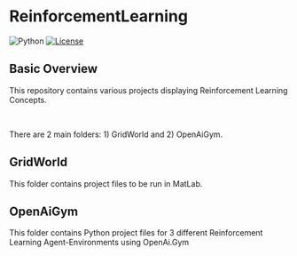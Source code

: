 # ReinforcementLearning

![Python](https://img.shields.io/badge/python-v3.6+-blue.svg)
[![License](https://img.shields.io/badge/license-MIT-blue.svg)](https://opensource.org/licenses/MIT)

## Basic Overview

This repository contains various projects displaying Reinforcement Learning Concepts.

<br>

There are 2 main folders: 1) GridWorld and 2) OpenAiGym.

## GridWorld

This folder contains project files to be run in MatLab.

## OpenAiGym

This folder contains Python project files for 3 different Reinforcement Learning Agent-Environments using OpenAi.Gym
